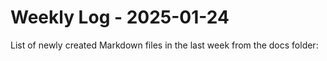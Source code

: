 # Weekly Log - 2025-01-24

List of newly created Markdown files in the last week from the docs folder:


